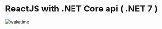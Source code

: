 # ReactJS with .NET Core api ( .NET 7 )
[![wakatime](https://wakatime.com/badge/user/8cbce661-886f-4fbb-b403-c422ca817fb8/project/018be0dd-3068-438d-949d-067eaafa0b29.svg)](https://wakatime.com/badge/user/8cbce661-886f-4fbb-b403-c422ca817fb8/project/018be0dd-3068-438d-949d-067eaafa0b29)
